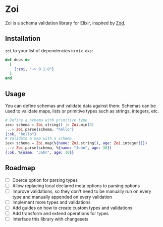 # Zoi

Zoi is a schema validation library for Elixir, inspired by [Zod](https://zod.dev/).

## Installation

`zoi` to your list of dependencies in `mix.exs`:

```elixir
def deps do
  [
    {:zoi, "~> 0.1.0"}
  ]
end
```

## Usage

You can define schemas and validate data against them. Schemas can be used to validate maps, lists or primitive types such as strings, integers, etc.

```elixir
# Define a schema with primitive type
iex> schema = Zoi.string() |> Zoi.min(3)
...> Zoi.parse(schema, "hello")
{:ok, "hello"}
# Validate a map with a schema
iex> schema = Zoi.map(%{name: Zoi.string(), age: Zoi.integer()})
...> Zoi.parse(schema, %{name: "John", age: 30})
{:ok, %{name: "John", age: 30}}
```

## Roadmap

- [ ] Coerce option for parsing types
- [ ] Allow replacing local declared meta options to parsing options
- [ ] Improve validations, so they don't need to be manually run on every type and manually appended on every validation
- [ ] Implement more types and validations
- [ ] Add guides on how to create custom types and validations
- [ ] Add transform and extend operations for types
- [ ] Interface this library with changesets

```

```
